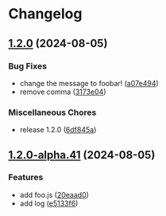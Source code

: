 # Changelog

## [1.2.0](https://github.com/tkrs/release-test/compare/v1.2.0-alpha.41...v1.2.0) (2024-08-05)


### Bug Fixes

* change the message to foobar! ([a07e494](https://github.com/tkrs/release-test/commit/a07e4946a6a65ef66e0455215453d77072e97ce7))
* remove comma ([3173e04](https://github.com/tkrs/release-test/commit/3173e04b6c421345f9f8038ffa48ddeef93711f0))


### Miscellaneous Chores

* release 1.2.0 ([6df845a](https://github.com/tkrs/release-test/commit/6df845ad83c3711609577661d171df2616ce7411))

## [1.2.0-alpha.41](https://github.com/tkrs/release-test/compare/v1.1.1-alpha.41...v1.2.0-alpha.41) (2024-08-05)


### Features

* add foo.js ([20eaad0](https://github.com/tkrs/release-test/commit/20eaad0139acfeff111b0ed45457d123ed9158af))
* add log ([e5133f6](https://github.com/tkrs/release-test/commit/e5133f63ca28a70cf596465eb92da43f1d09e8ad))
